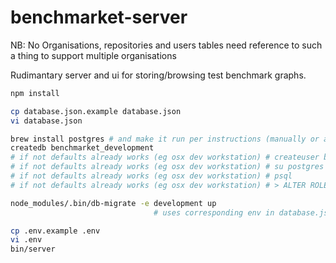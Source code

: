 # benchmarket-server

NB: No Organisations, repositories and users tables need reference to such a thing to support multiple organisations

Rudimantary server and ui for storing/browsing test benchmark graphs.

```bash
npm install

cp database.json.example database.json
vi database.json

brew install postgres # and make it run per instructions (manually or as service)
createdb benchmarket_development
# if not defaults already works (eg osx dev workstation) # createuser benchmarket
# if not defaults already works (eg osx dev workstation) # su postgres
# if not defaults already works (eg osx dev workstation) # psql
# if not defaults already works (eg osx dev workstation) # > ALTER ROLE benchmarket WITH PASSWORD 'yourpassword';

node_modules/.bin/db-migrate -e development up
                                # uses corresponding env in database.json

cp .env.example .env
vi .env
bin/server
```

